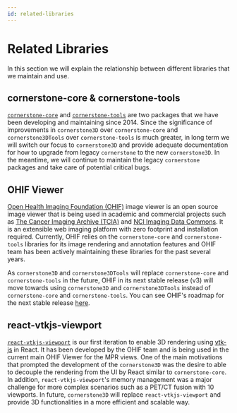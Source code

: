 ```yaml
---
id: related-libraries
---
```


# Related Libraries

In this section we will explain the relationship between different libraries that
we maintain and use.

## cornerstone-core & cornerstone-tools

[`cornerstone-core`](https://github.com/cornerstonejs/cornerstone) and [`cornerstone-tools`](https://github.com/cornerstonejs/cornerstoneTools) are two packages that we have been developing
and maintaining since 2014. Since the significance of
improvements in `cornerstone3D` over `cornerstone-core` and `cornerstone3DTools` over `cornerstone-tools`
is much greater, in long term we will switch our focus to `cornerstone3D` and
provide adequate documentation for how to upgrade from legacy `cornerstone`
to the new `cornerstone3D`. In the meantime, we will continue to maintain
the legacy `cornerstone` packages and take care of potential critical bugs.




## OHIF Viewer

[Open Health Imaging Foundation (OHIF)](https://ohif.org/) image viewer is an open source image viewer
that is being used in academic and commercial projects such as [The Cancer Imaging Archive (TCIA)](https://www.cancerimagingarchive.net/) and [NCI Imaging Data Commons](https://datacommons.cancer.gov/repository/imaging-data-commons).
It is an extensible web imaging
platform with zero footprint and installation required. Currently, OHIF relies on the `cornerstone-core` and `cornerstone-tools` libraries for its image rendering and annotation features and OHIF team has been actively maintaining
these libraries for the past several years.

As `cornerstone3D` and `cornerstone3DTools` will replace
`cornerstone-core` and `cornerstone-tools` in the future, OHIF in its next stable release (v3)
will move towards using `cornerstone3D` and `cornerstone3DTools` instead of `cornerstone-core` and `cornerstone-tools`.
You can see OHIF's roadmap for the next stable release [here](https://ohif.org/roadmap/).



## react-vtkjs-viewport

[`react-vtkjs-viewport`](https://github.com/OHIF/react-vtkjs-viewport) is our first iteration
to enable 3D rendering using [vtk-js](https://github.com/kitware/vtk-js) in React. It has been
developed by the OHIF team and is being used in the current main OHIF Viewer for the MPR
views. One of the main motivations that prompted the development of the `cornerstone3D` was
the desire to able to decouple the rendering from the UI by React similar to `cornerstone-core`.
In addition, `react-vtkjs-viewport`'s memory management was a major challenge for more complex
scenarios such as a PET/CT fusion with 10 viewports. In future, `cornerstone3D` will replace
`react-vtkjs-viewport` and provide 3D functionalities in a more efficient and scalable way.
